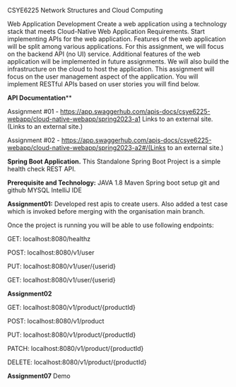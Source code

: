 CSYE6225 Network Structures and Cloud Computing

Web Application Development
Create a web application using a technology stack that meets Cloud-Native Web Application Requirements. Start implementing APIs for the web application. Features of the web application will be split among various applications. For this assignment, we will focus on the backend API (no UI) service. Additional features of the web application will be implemented in future assignments. We will also build the infrastructure on the cloud to host the application. This assignment will focus on the user management aspect of the application. You will implement RESTful APIs based on user stories you will find below.


**API Documentation****

Assignment #01 - https://app.swaggerhub.com/apis-docs/csye6225-webapp/cloud-native-webapp/spring2023-a1 Links to an external site.(Links to an external site.)

Assignment #02 - https://app.swaggerhub.com/apis-docs/csye6225-webapp/cloud-native-webapp/spring2023-a2#/(Links to an external site.)


**Spring Boot Application.**
This Standalone Spring Boot Project is a simple health check REST API.


**Prerequisite and Technology:**
JAVA 1.8
Maven
Spring boot setup
git and github
MYSQL
IntelliJ IDE


**Assignment01:**
Developed rest apis to create users.
Also added a test case which is invoked before merging with the organisation main branch.

Once the project is running you will be able to use following endpoints:

GET: localhost:8080/healthz

POST: localhost:8080/v1/user

PUT: localhost:8080/v1/user/{userid}

GET: localhost:8080/v1/user/{userid}

**Assignment02**

GET: localhost:8080/v1/product/{productId}

POST: localhost:8080/v1/product

PUT: localhost:8080/v1/product/{productId}

PATCH: localhost:8080/v1/product/{productId}

DELETE:  localhost:8080/v1/product/{productId} 

**Assignment07**
Demo






